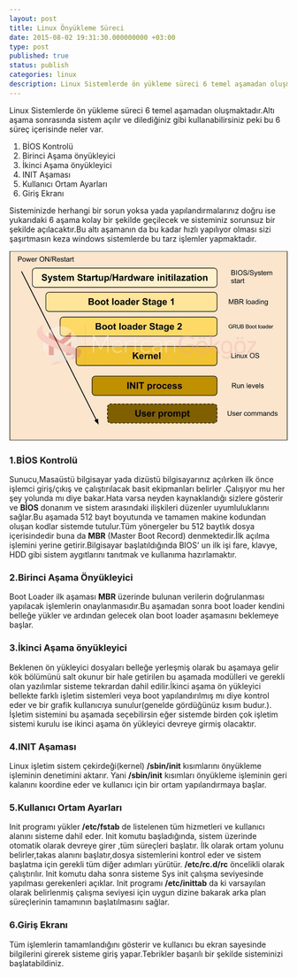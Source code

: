 ```yaml
---
layout: post
title: Linux Önyükleme Süreci
date: 2015-08-02 19:31:30.000000000 +03:00
type: post
published: true
status: publish
categories: linux
description: Linux Sistemlerde ön yükleme süreci 6 temel aşamadan oluşmaktadır.Altı aşama sonrasında sistem açılır ve dilediğiniz gibi kullanabilirsiniz peki bu 6
---
```


Linux Sistemlerde ön yükleme süreci 6 temel aşamadan oluşmaktadır.Altı aşama sonrasında sistem açılır ve dilediğiniz gibi kullanabilirsiniz peki bu 6 süreç içerisinde neler var.

1. BİOS Kontrolü
2. Birinci Aşama önyükleyici
3. İkinci Aşama önyükleyici
4. INIT Aşaması
5. Kullanıcı Ortam Ayarları
6. Giriş Ekranı

Sisteminizde herhangi bir sorun yoksa yada yapılandırmalarınız doğru ise yukarıdaki 6 aşama kolay bir şekilde geçilecek ve sisteminiz sorunsuz bir şekilde açılacaktır.Bu altı aşamanın da bu kadar hızlı yapılıyor olması sizi şaşırtmasın keza windows sistemlerde bu tarz işlemler yapmaktadır.

![linuxonyuklemeislemi](/assets/linuxonyuklemeislemi.jpg)

### 1.BİOS Kontrolü

Sunucu,Masaüstü bilgisayar yada dizüstü bilgisayarınız açılırken ilk önce işlemci giriş/çıkış ve çalıştırılacak basit ekipmanları belirler .Çalışıyor mu her şey yolunda mı diye bakar.Hata varsa neyden kaynaklandığı sizlere gösterir ve **BİOS** donanım ve sistem arasındaki ilişkileri düzenler uyumluluklarını sağlar.Bu aşamada 512 bayt boyutunda ve tamamen makine kodundan oluşan kodlar sistemde tutulur.Tüm yönergeler bu 512 baytlık dosya içerisindedir buna da **MBR** (Master Boot Record) denmektedir.İlk açılma işlemini yerine getirir.Bilgisayar başlatıldığında BIOS’ un ilk işi fare, klavye, HDD gibi sistem aygıtlarını tanıtmak ve kullanıma hazırlamaktır.

### 2.Birinci Aşama Önyükleyici

Boot Loader ilk aşaması **MBR** üzerinde bulunan verilerin doğrulanması yapılacak işlemlerin onaylanmasıdır.Bu aşamadan sonra boot loader kendini belleğe yükler ve ardından gelecek olan boot loader aşamasını beklemeye başlar.

### 3.İkinci Aşama önyükleyici

Beklenen ön yükleyici dosyaları belleğe yerleşmiş olarak bu aşamaya gelir kök bölümünü salt okunur bir hale getirilen bu aşamada modülleri ve gerekli olan yazılımlar sisteme tekrardan dahil edilir.İkinci aşama ön yükleyici bellekte farklı işletim sistemleri veya boot yapılandırılmış mı diye kontrol eder ve bir grafik kullanıcıya sunulur(genelde gördüğünüz kısım budur.). İşletim sistemini bu aşamada seçebilirsin eğer sistemde birden çok işletim sistemi kurulu ise ikinci aşama ön yükleyici devreye girmiş olacaktır.

### 4.INIT Aşaması

Linux işletim sistem çekirdeği(kernel) **/sbin/init** kısımlarını önyükleme işleminin denetimini aktarır. Yani **/sbin/init** kısımları önyükleme işleminin geri kalanını koordine eder ve kullanıcı için bir ortam yapılandırmaya başlar.

### 5.Kullanıcı Ortam Ayarları

Init programı yükler **/etc/fstab** de listelenen tüm hizmetleri ve kullanıcı alanını sisteme dahil eder. Init komutu başladığında, sistem üzerinde otomatik olarak devreye girer ,tüm süreçleri başlatır. İlk olarak ortam yolunu belirler,takas alanını başlatır,dosya sistemlerini kontrol eder ve sistem başlatma için gerekli tüm diğer adımları yürütür. **/etc/rc.d/rc** öncelikli olarak çalıştırılır. Init komutu daha sonra sisteme Sys init çalışma seviyesinde yapılması gerekenleri açıklar. Init programı **/etc/inittab** da ki varsayılan olarak belirlenmiş çalışma seviyesi için uygun dizine bakarak arka plan süreçlerinin tamamının başlatılmasını sağlar.

### 6.Giriş Ekranı

Tüm işlemlerin tamamlandığını gösterir ve kullanıcı bu ekran sayesinde bilgilerini girerek sisteme giriş yapar.Tebrikler başarılı bir şekilde sisteminizi başlatabildiniz.
